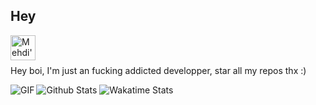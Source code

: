## Hey

<a href="https://discord.gg/palafans">
  <img align="left" alt="Mehdi's Instagram" width="40px" src="https://cdn.jsdelivr.net/npm/simple-icons@v3/icons/discord.svg" />
</a>

<br />
<br />

Hey boi, I'm just an fucking addicted developper, star all my repos thx :)

<img align="left" alt="GIF" src="https://i.pinimg.com/originals/e4/26/70/e426702edf874b181aced1e2fa5c6cde.gif" />

![Github Stats](https://github-readme-stats.vercel.app/api?username=nocturnais&show_icons=true&hide_border=true)
![ Wakatime Stats](https://github-readme-stats.vercel.app/api/wakatime?username=NOctu&show_icons=true&hide_border=true&theme=radical)
